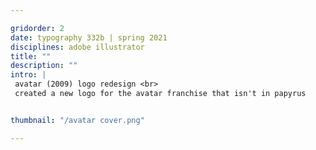 ```yaml
---

gridorder: 2
date: typography 332b | spring 2021
disciplines: adobe illustrator
title: ""
description: ""
intro: |
 avatar (2009) logo redesign <br>
 ​created a new logo for the avatar franchise that isn't in papyrus


thumbnail: "/avatar cover.png"

---
```

